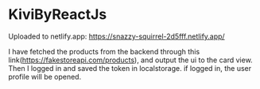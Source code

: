 # KiviByReactJs

Uploaded to netlify.app:  https://snazzy-squirrel-2d5fff.netlify.app/

I have fetched the products from the backend through this link(https://fakestoreapi.com/products), and output the ui to the card view.
Then I logged in and saved the token in localstorage.
if logged in, the user profile will be opened.
